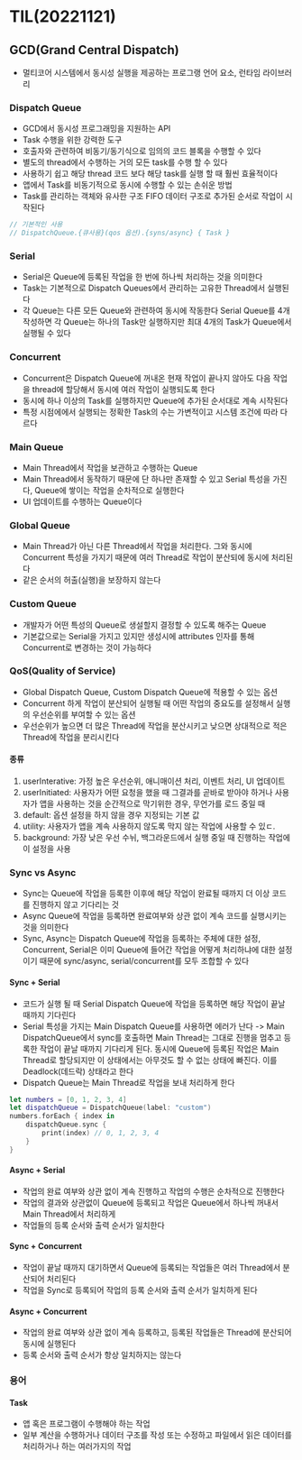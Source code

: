 # TIL(20221121)

## GCD(Grand Central Dispatch)
- 멀티코어 시스템에서 동시성 실행을 제공하는 프로그랭 언어 요소, 런타임 라이브러리 

### Dispatch Queue
- GCD에서 동시성 프로그래밍을 지원하는 API
- Task 수행을 위한 강력한 도구
- 호출자와 관련하여 비동기/동기식으로 임의의 코드 블록을 수행할 수 있다
- 별도의 thread에서 수행하는 거의 모든 task를 수행 할 수 있다
- 사용하기 쉽고 해당 thread 코드 보다 해당 task를 실행 할 때 훨씬 효율적이다
- 앱에서 Task를 비동기적으로 동시에 수행할 수 있는 손쉬운 방법
- Task를 관리하는 객체와 유사한 구조 FIFO 데이터 구조로 추가된 순서로 작업이 시작된다
```swift
// 기본적인 사용
// DispatchQueue.{큐사용}(qos 옵션).{syns/async} { Task }
```

### Serial 
- Serial은 Queue에 등록된 작업을 한 번에 하나씩 처리하는 것을 의미한다
- Task는 기본적으로 Dispatch Queues에서 관리하는 고유한 Thread에서 실행된다
- 각 Queue는 다른 모든 Queue와 관련하여 동시에 작동한다 Serial Queue를 4개 작성하면 각 Queue는 하나의 Task만 실행하지만 최대 4개의 Task가 Queue에서 실행될 수 있다  
### Concurrent
- Concurrent은 Dispatch Queue에 꺼내온 현재 작업이 끝나지 않아도 다음 작업을 thread에 할당해서 동시에 여러 작업이 실행되도록 한다
- 동시에 하나 이상의 Task를 실행하지만 Queue에 추가된 순서대로 계속 시작된다
- 특정 시점에에서 실행되는 정확한 Task의 수는 가변적이고 시스템 조건에 따라 다르다

### Main Queue
- Main Thread에서 작업을 보관하고 수행하는 Queue
- Main Thread에서 동작하기 때문에 단 하나만 존재할 수 있고 Serial 특성을 가진다, Queue에 쌓이는 작업을 순차적으로 실행한다
- UI 업데이트를 수행하는 Queue이다

### Global Queue
- Main Thread가 아닌 다른 Thread에서 작업을 처리한다. 그와 동시에 Concurrent 특성을 가지기 때문에 여러 Thread로 작업이 분산되에 동시에 처리된다
- 같은 순서의 허출(실행)을 보장하지 않는다
### Custom Queue
- 개발자가 어떤 특성의 Queue로 생설할지 결정할 수 있도록 해주는 Queue
- 기본값으로는 Serial을 가지고 있지만 생성시에 attributes 인자를 통해 Concurrent로 변경하는 것이 가능하다

### QoS(Quality of Service)
- Global Dispatch Queue, Custom Dispatch Queue에 적용할 수 있는 옵션
- Concurrent 하게 작업이 분산되어 실행될 때 어떤 작업의 중요도를 설정해서 실행의 우선순위를 부여할 수 있는 옵션
- 우선순위가 높으면 더 많은 Thread에 작업을 분산시키고 낮으면 상대적으로 적은 Thread에 작업을 분리시킨다
#### 종류
1. userInterative: 가정 높은 우선순위, 애니매이션 처리, 이벤트 처리, UI 업데이트 
2. userInitiated: 사용자가 어떤 요청을 했을 때 그결과를 곧바로 받아야 하거나 사용자가 앱을 사용하는 것을 순간적으로 막기위한 경우, 무언가를 로드 중일 때
3. default: 옵션 설정을 하지 않을 경우 지정되는 기본 값
4. utility: 사용자가 앱을 계속 사용하지 않도록 막지 않는 작업에 사용할 수 있ㄷ.
5. background: 가장 낮은 우선 수뉘, 백그라운드에서 실행 중일 때 진행하는 작업에 이 설정을 사용

### Sync vs Async
- Sync는 Queue에 작업을 등록한 이후에 해당 작업이 완료될 때까지 더 이상 코드를 진행하지 않고 기다리는 것
- Async Queue에 작업을 등록하면 완료여부와 상관 없이 계속 코드를 실행시키는 것을 의미한다
- Sync, Async는 Dispatch Queue에 작업을 등록하는 주체에 대한 설정, Concurrent, Serial은 이미 Queue에 들어간 작업을 어떻게 처리하냐에 대한 설정이기 때문에 sync/async, serial/concurrent를 모두 조합할 수 있다
#### Sync + Serial
- 코드가 실행 될 때 Serial Dispatch Queue에 작업을 등록하면 해당 작업이 끝날 때까지 기다린다
- Serial 특성을 가지는 Main Dispatch Queue를 사용하면 에러가 난다 -> Main DispatchQueue에서 sync를 호출하면 Main Thread는 그대로 진행을 멈추고 등록한 작업이 끝날 때까지 기다리게 된다. 동시에 Queue에 등록된 작업은 Main Thread로 할당되지만 이 상태에서는 아무것도 할 수 없는 상태에 빠진다. 이를 Deadlock(데드락) 상태라고 한다
- Dispatch Queue는 Main Thread로 작업을 보내 처리하게 한다
```swift
let numbers = [0, 1, 2, 3, 4]
let dispatchQueue = DispatchQueue(label: "custom")
numbers.forEach { index in 
    dispatchQueue.sync { 
        print(index) // 0, 1, 2, 3, 4
    }
}
```

#### Async + Serial
- 작업의 완료 여부와 상관 없이 계속 진행하고 작업의 수행은 순차적으로 진행한다
- 작업의 결과와 상관없이 Queue에 등록되고 작업은 Queue에서 하나씩 꺼내서 Main Thread에서 처리하게 
- 작업들의 등록 순서와 출력 순서가 일치한다

#### Sync + Concurrent
- 작업이 끝날 때까지 대기하면서 Queue에 등록되는 작업들은 여러 Thread에서 분산되어 처리된다
- 작업을 Sync로 등록되어 작업의 등록 순서와 출력 순서가 일치하게 된다

#### Async + Concurrent
- 작업의 완료 여부와 상관 없이 계속 등록하고, 등록된 작업들은 Thread에 분산되어 동시에 실행된다
- 등록 순서와 출력 순서가 항상 일치하지는 않는다


### 용어
#### Task
- 앱 혹은 프로그램이 수행해야 하는 작업 
- 일부 계산을 수행하거나 데이터 구조를 작성 또는 수정하고 파일에서 읽은 데이터를 처리하거나 하는 여러가지의 작업

